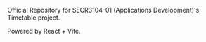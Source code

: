 Official Repository for SECR3104-01 (Applications Development)'s Timetable project.

Powered by React + Vite.
